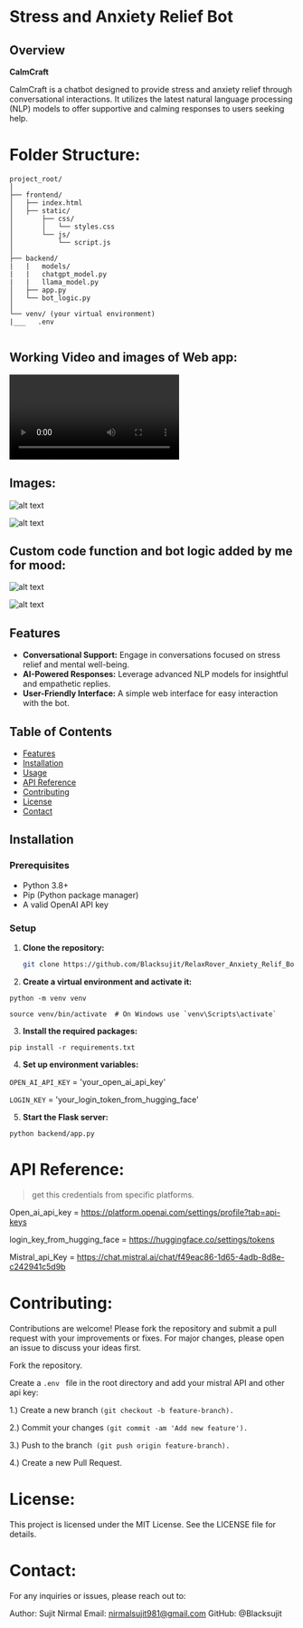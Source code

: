 # Stress and Anxiety Relief Bot

## Overview

**CalmCraft** 

CalmCraft is a chatbot designed to provide stress and anxiety relief through conversational interactions. It utilizes the latest natural language processing (NLP) models to offer supportive and calming responses to users seeking help.


# Folder Structure:

```
project_root/
│
├── frontend/
│   ├── index.html
│   ├── static/
│       ├── css/
│       │   └── styles.css
│       └── js/
│           └── script.js
│
├── backend/
|   |   models/
|   |   chatgpt_model.py
|   |   llama_model.py
│   ├── app.py
│   └── bot_logic.py
│
└── venv/ (your virtual environment)
|___   .env


```

## Working Video and images of Web app:

<video controls src="botvid.mp4" title="Title"></video>

## Images:

![alt text](image.png)


![alt text](image1.png)

## Custom code function and bot logic added by me for mood:


![alt text](code_block.png)



![alt text](botlogic.png)


## Features

- **Conversational Support:** Engage in conversations focused on stress relief and mental well-being.
- **AI-Powered Responses:** Leverage advanced NLP models for insightful and empathetic replies.
- **User-Friendly Interface:** A simple web interface for easy interaction with the bot.

## Table of Contents

- [Features](#features)
- [Installation](#installation)
- [Usage](#usage)
- [API Reference](#api-reference)
- [Contributing](#contributing)
- [License](#license)
- [Contact](#contact)

## Installation

### Prerequisites

- Python 3.8+
- Pip (Python package manager)
- A valid OpenAI API key

### Setup

1. **Clone the repository:**

   ```bash
   git clone https://github.com/Blacksujit/RelaxRover_Anxiety_Relif_Bot
   ```

2. **Create a virtual environment and activate it:**


```
python -m venv venv
```

```
source venv/bin/activate  # On Windows use `venv\Scripts\activate`
```

3. **Install the required packages:**

```
pip install -r requirements.txt

```

4. **Set up environment variables:**

 
`OPEN_AI_API_KEY` = 'your_open_ai_api_key'

`LOGIN_KEY` = 'your_login_token_from_hugging_face'


5. **Start the Flask server:**

```
python backend/app.py

```

# **API Reference**:

> get this credentials from specific platforms.

Open_ai_api_key = https://platform.openai.com/settings/profile?tab=api-keys

login_key_from_hugging_face = https://huggingface.co/settings/tokens

Mistral_api_Key = https://chat.mistral.ai/chat/f49eac86-1d65-4adb-8d8e-c242941c5d9b


# **Contributing**:

Contributions are welcome! Please fork the repository and submit a pull request with your improvements or fixes. For major changes, please open an issue to discuss your ideas first.

Fork the repository.

Create a `.env ` file in the root directory and add your mistral API and other api key:

1.) Create a new branch `(git checkout -b feature-branch).`

2.) Commit your changes `(git commit -am 'Add new feature').`

3.) Push to the branch` (git push origin feature-branch).`

4.) Create a new Pull Request.


# **License**:
This project is licensed under the MIT License. See the LICENSE file for details.

# **Contact**:

For any inquiries or issues, please reach out to:

Author: Sujit Nirmal
Email: nirmalsujit981@gmail.com
GitHub: @Blacksujit
